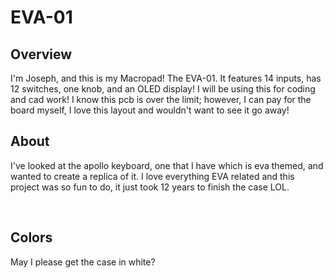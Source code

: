 
# EVA-01

## Overview

I'm Joseph, and this is my Macropad! The EVA-01. It features 14 inputs, has 12 switches, one knob, and an OLED display! I will be using this for coding and cad work! I know this pcb is over the limit; however, I can pay for the board myself, I love this layout and wouldn't want to see it go away!

## About 

I've looked at the apollo keyboard, one that I have which is eva themed, and wanted to create a replica of it. I love everything EVA related and this project was so fun to do, it just took 12 years to finish the case LOL.

<br/>

## Colors

May I please get the case in white?
